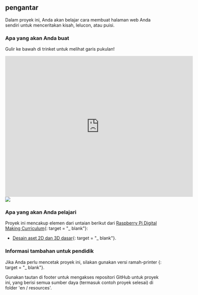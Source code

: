 ## pengantar

Dalam proyek ini, Anda akan belajar cara membuat halaman web Anda sendiri untuk menceritakan kisah, lelucon, atau puisi.

### Apa yang akan Anda buat

Gulir ke bawah di trinket untuk melihat garis pukulan!

<div class="trinket">
  <iframe src="https://trinket.io/embed/html/c8afdef912?outputOnly=true&start=result" width="600" height="450" frameborder="0" marginwidth="0" marginheight="0" allowfullscreen>
  </iframe>
  <img src="images/story-final.png">
</div>

### Apa yang akan Anda pelajari

Proyek ini mencakup elemen dari untaian berikut dari [Raspberry Pi Digital Making Curriculum](http://rpf.io/curriculum){: target = "_ blank"}:

+ [Desain aset 2D dan 3D dasar](https://www.raspberrypi.org/curriculum/design/creator){: target = "_ blank"}.

### Informasi tambahan untuk pendidik

Jika Anda perlu mencetak proyek ini, silakan gunakan versi ramah-printer [](https://projects.raspberrypi.org/en/projects/tell-a-story/print){: target = "_ blank"}.

Gunakan tautan di footer untuk mengakses repositori GitHub untuk proyek ini, yang berisi semua sumber daya (termasuk contoh proyek selesai) di folder 'en / resources'.